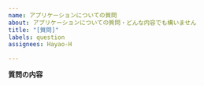 ```yaml
---
name: アプリケーションについての質問
about: アプリケーションについての質問・どんな内容でも構いません
title: "[質問]"
labels: question
assignees: Hayao-H

---
```


**質問の内容**

